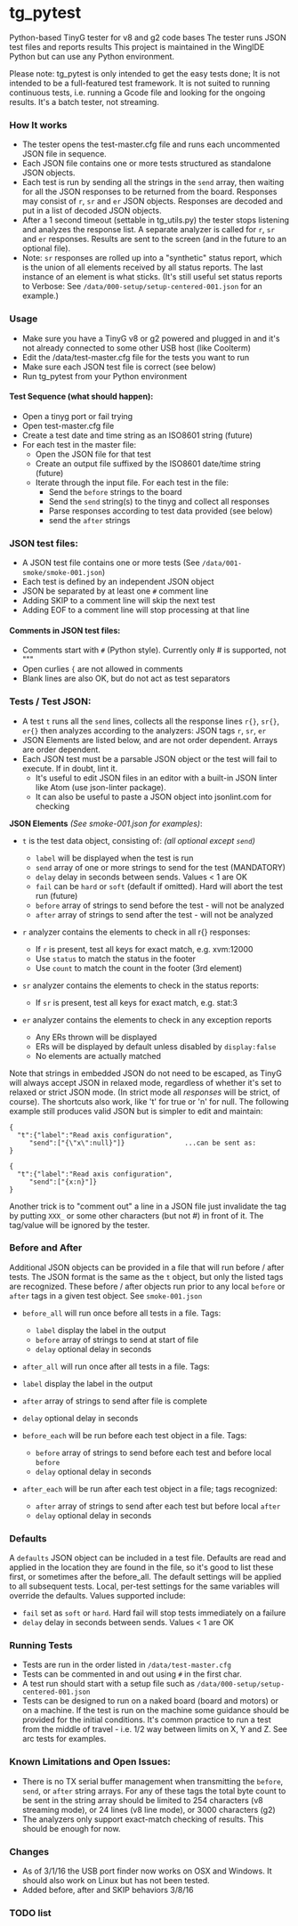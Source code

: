 
# tg_pytest

Python-based TinyG tester for v8 and g2 code bases
The tester runs JSON test files and reports results
This project is maintained in the WingIDE Python but can use any Python environment.

Please note: tg_pytest is only intended to get the easy tests done;
It is not intended to be a full-featured test framework. It is not suited
to running continuous tests, i.e. running a Gcode file and looking for the
ongoing results. It's a batch tester, not streaming.

### How It works
 - The tester opens the test-master.cfg file and runs each uncommented JSON file in sequence.
 - Each JSON file contains one or more tests structured as standalone JSON objects.
 - Each test is run by sending all the strings in the `send` array, then waiting for all the JSON responses to be returned from the board. Responses may consist of `r`, `sr` and `er` JSON objects. Responses are decoded and put in a list of decoded JSON objects.
 - After a 1 second timeout (settable in tg_utils.py) the tester stops listening and analyzes the response list. A separate analyzer is called for `r`, `sr` and `er` responses. Results are sent to the screen (and in the future to an optional file).
 - Note: `sr` responses are rolled up into a "synthetic" status report, which is the union of all elements received by all status reports. The last instance of an element is what sticks. (It's still useful set status reports to Verbose: See `/data/000-setup/setup-centered-001.json` for an example.)

### Usage

  - Make sure you have a TinyG v8 or g2 powered and plugged in and it's
      not already connected to some other USB host (like Coolterm)
  - Edit the /data/test-master.cfg file for the tests you want to run
  - Make sure each JSON test file is correct (see below)
  - Run tg_pytest from your Python environment

#### Test Sequence (what should happen):

  - Open a tinyg port or fail trying
  - Open test-master.cfg file
  - Create a test date and time string as an ISO8601 string (future)
  - For each test in the master file:
    - Open the JSON file for that test
    - Create an output file suffixed by the ISO8601 date/time string (future)
    - Iterate through the input file. For each test in the file:
      - Send the `before` strings to the board
      - Send the `send` string(s) to the tinyg and collect all responses
      - Parse responses according to test data provided (see below)
      - send the `after` strings

### JSON test files:
  - A JSON test file contains one or more tests (See `/data/001-smoke/smoke-001.json`)
  - Each test is defined by an independent JSON object
  - JSON be separated by at least one `#` comment line
  - Adding SKIP to a comment line will skip the next test
  - Adding EOF to a comment line will stop processing at that line

#### Comments in JSON test files:
  - Comments start with `#` (Python style). Currently only # is supported, not """
  - Open curlies `{` are not allowed in comments
  - Blank lines are also OK, but do not act as test separators

### Tests / Test JSON:
  - A test `t` runs all the `send` lines, collects all the response lines `r{}`, `sr{}`, `er{}` then analyzes according to the analyzers: JSON tags `r`, `sr`, `er`
  - JSON Elements are listed below, and are not order dependent. Arrays are order dependent.
  - Each JSON test must be a parsable JSON object or the test will fail to execute. If in doubt, lint it.
    - It's useful to edit JSON files in an editor with a built-in JSON linter like Atom (use json-linter package).
    - It can also be useful to paste a JSON object into jsonlint.com for checking

**JSON Elements** _(See smoke-001.json for examples)_:
  - `t` is the test data object, consisting of: _(all optional except `send`)_
    - `label` will be displayed when the test is run
    - `send` array of one or more strings to send for the test (MANDATORY)
    - `delay` delay in seconds between sends. Values < 1 are OK
    - `fail` can be `hard` or `soft` (default if omitted). Hard will abort the test run (future)
    - `before` array of strings to send before the test - will not be analyzed
    - `after` array of strings to send after the test - will not be analyzed


  - `r` analyzer contains the elements to check in all r{} responses:
    - If `r` is present, test all keys for exact match, e.g. xvm:12000
    - Use `status` to match the status in the footer
    - Use `count` to match the count in the footer (3rd element)


  - `sr` analyzer contains the elements to check in the status reports:
    - If `sr` is present, test all keys for exact match, e.g. stat:3


  - `er` analyzer contains the elements to check in any exception reports
    - Any ERs thrown will be displayed
    - ERs will be displayed by default unless disabled by `display:false`
    - No elements are actually matched

Note that strings in embedded JSON do not need to be escaped, as TinyG will always accept JSON in relaxed mode, regardless of whether it's set to relaxed or strict JSON mode. (In strict mode all *responses* will be strict, of course). The shortcuts also work, like 't' for true or 'n' for null. The following example still produces valid JSON but is simpler to edit and maintain:

    {
      "t":{"label":"Read axis configuration",
         "send":["{\"x\":null}"]}               ...can be sent as:
    }

    {
      "t":{"label":"Read axis configuration",
         "send":["{x:n}"]}
    }

Another trick is to "comment out" a line in a JSON file just invalidate the tag by putting `XXX_` or some other characters (but not #) in front of it. The tag/value will be ignored by the tester.

### Before and After
Additional JSON objects can be provided in a file that will run before / after tests. The JSON format is the same as the `t` object, but only the listed tags are recognized. These before / after objects run prior to any local `before` or `after` tags in a given test object. See `smoke-001.json`

 - `before_all` will run once before all tests in a file. Tags:
   - `label` display the label in the output
   - `before` array of strings to send at start of file
   - `delay` optional delay in seconds


 - `after_all` will run once after all tests in a file. Tags:
  - `label` display the label in the output
  - `after` array of strings to send after file is complete
  - `delay` optional delay in seconds


 - `before_each` will be run before each test object in a file. Tags:
   - `before` array of strings to send before each test and before local `before`
   - `delay` optional delay in seconds


 - `after_each` will be run after each test object in a file; tags recognized:
   - `after` array of strings to send after each test but before local `after`
   - `delay` optional delay in seconds

### Defaults
A `defaults` JSON object can be included in a test file. Defaults are read and applied in the location they are found in the file, so it's good to list these first, or sometimes after the before_all. The default settings will be applied to all subsequent tests. Local, per-test settings for the same variables will override the defaults. Values supported include:
- `fail` set as `soft` or `hard`. Hard fail will stop tests immediately on a failure
- `delay` delay in seconds between sends. Values < 1 are OK

### Running Tests
   - Tests are run in the order listed in `/data/test-master.cfg`
   - Tests can be commented in and out using `#` in the first char.
   - A test run should start with a setup file such as `/data/000-setup/setup-centered-001.json`
   - Tests can be designed to run on a naked board (board and motors) or on a machine. If the test is run on the machine some guidance should be provided for the initial conditions. It's common practice to run a test from the middle of travel - i.e. 1/2 way between limits on X, Y and Z. See arc tests for examples.

### Known Limitations and Open Issues:
  - There is no TX serial buffer management when transmitting the `before`, `send`, or `after` string arrays. For any of these tags the total byte count to be sent in the string array should be limited to 254 characters (v8 streaming mode), or 24 lines (v8 line mode), or 3000 characters (g2)
  - The analyzers only support exact-match checking of results. This should be enough for now.

### Changes
- As of 3/1/16 the USB port finder now works on OSX and Windows. It should also work on Linux but has not been tested.
- Added before, after and SKIP behaviors 3/8/16

### TODO list
